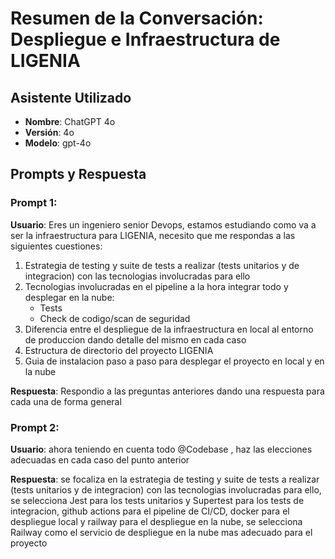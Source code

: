 # Resumen de la Conversación: Despliegue e Infraestructura de LIGENIA

## Asistente Utilizado

- **Nombre**: ChatGPT 4o
- **Versión**: 4o
- **Modelo**: gpt-4o

## Prompts y Respuesta

### Prompt 1: 

**Usuario**: Eres un ingeniero senior Devops, estamos estudiando como va a ser la infraestructura para LIGENIA, necesito que me respondas a las siguientes cuestiones:

1) Estrategia de testing y suite de tests a realizar (tests unitarios y de integracion) con las tecnologias involucradas para ello
2) Tecnologias involucradas en el pipeline a la hora integrar todo y desplegar en la nube:
   - Tests
   - Check de codigo/scan de seguridad
3) Diferencia entre el despliegue de la infraestructura en local al entorno de produccion dando detalle del mismo en cada caso
4) Estructura de directorio del proyecto LIGENIA
5) Guia de instalacion paso a paso para desplegar el proyecto en local y en la nube

**Respuesta**: Respondio a las preguntas anteriores dando una respuesta para cada una de forma general

### Prompt 2:

**Usuario**: ahora teniendo en cuenta todo @Codebase , haz las elecciones adecuadas en cada caso del punto anterior

**Respuesta**: se focaliza en la estrategia de testing y suite de tests a realizar (tests unitarios y de integracion) con las tecnologias involucradas para ello, se selecciona Jest para los tests unitarios y Supertest para los tests de integracion, github actions para el pipeline de CI/CD, docker para el despliegue local y railway para el despliegue en la nube, se selecciona Railway como el servicio de despliegue en la nube mas adecuado para el proyecto